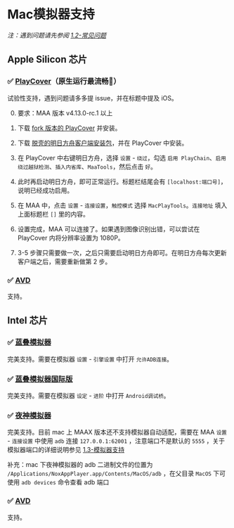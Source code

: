 # Mac模拟器支持

_注：遇到问题请先参阅 [1.2-常见问题](1.2-常见问题.md)_

## Apple Silicon 芯片

### ✅ [PlayCover](https://playcover.io)（原生运行最流畅🚀）

试验性支持，遇到问题请多多提 issue，并在标题中提及 iOS。

0. 要求：MAA 版本 v4.13.0-rc.1 以上

1. 下载 [fork 版本的 PlayCover](https://github.com/hguandl/PlayCover/releases) 并安装。

2. 下载 [脱壳的明日方舟客户端安装包](https://decrypt.day/app/id1454663939)，并在 PlayCover 中安装。

3. 在 PlayCover 中右键明日方舟，选择 `设置` - `绕过`，勾选 `启用 PlayChain`、`启用绕过越狱检测`、`插入内省库`、`MaaTools`，然后点击 `好`。

4. 此时再启动明日方舟，即可正常运行。标题栏结尾会有 `[localhost:端口号]`，说明已经成功启用。

5. 在 MAA 中，点击 `设置` - `连接设置`，`触控模式` 选择 `MacPlayTools`。`连接地址` 填入上面标题栏 `[]` 里的内容。

6. 设置完成，MAA 可以连接了。如果遇到图像识别出错，可以尝试在 PlayCover 内将分辨率设置为 1080P。

7. 3-5 步骤只需要做一次，之后只需要启动明日方舟即可。在明日方舟每次更新客户端之后，需要重新做第 2 步。

### ✅ [AVD](https://developer.android.com/studio/run/managing-avds)

支持。

## Intel 芯片

### ✅ [蓝叠模拟器](https://www.bluestacks.cn/)

完美支持。需要在模拟器 `设置` - `引擎设置` 中打开 `允许ADB连接`。

### ✅ [蓝叠模拟器国际版](https://www.bluestacks.com/tw/index.html)

完美支持。需要在模拟器 `设定` - `进阶` 中打开 `Android调试桥`。

### ✅ [夜神模拟器](https://www.yeshen.com/)

完美支持。目前 mac 上 MAAX 版本还不支持模拟器自动适配，需要在 MAA `设置` - `连接设置` 中使用 `adb` 连接 `127.0.0.1:62001` ，注意端口不是默认的 `5555` ，关于模拟器端口的详细说明参见 [1.3-模拟器支持](1.2-常见问题.md####常见安卓模拟器adb端口)

补充：mac 下夜神模拟器的 adb 二进制文件的位置为 `/Applications/NoxAppPlayer.app/Contents/MacOS/adb` ，在父目录 `MacOS` 下可使用 `adb devices` 命令查看 adb 端口

### ✅ [AVD](https://developer.android.com/studio/run/managing-avds)

支持。
